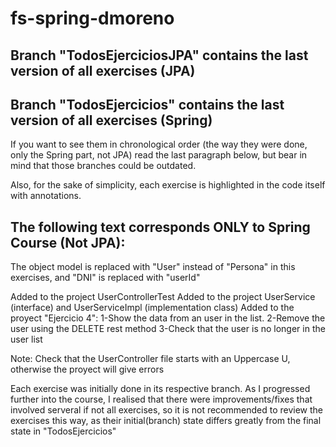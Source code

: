 # fs-spring-dmoreno

## Branch "TodosEjerciciosJPA" contains the last version of all exercises (JPA)


## Branch "TodosEjercicios" contains the last version of all exercises (Spring)
If you want to see them in chronological order (the way they were done, only the Spring part, not JPA) read the last paragraph below, but bear in mind that those branches could be outdated.

Also, for the sake of simplicity, each exercise is highlighted in the code itself with annotations.


## The following text corresponds ONLY to Spring Course (Not JPA):

The object model is replaced with "User" instead of "Persona" in this exercises, and "DNI" is replaced with "userId"

Added to the project UserControllerTest
Added to the project UserService (interface) and UserServiceImpl (implementation class)
Added to the proyect "Ejercicio 4":
1-Show the data from an user in the list.
2-Remove the user using the DELETE rest method
3-Check that the user is no longer in the user list

Note: Check that the UserController file starts with an Uppercase U, otherwise the proyect will give errors

Each exercise was initially done in its respective branch. As I progressed further into the course, I realised that there were improvements/fixes that involved serveral if not all exercises, so it is not recommended to review the exercises this way, as their initial(branch) state differs greatly from the final state in "TodosEjercicios"

